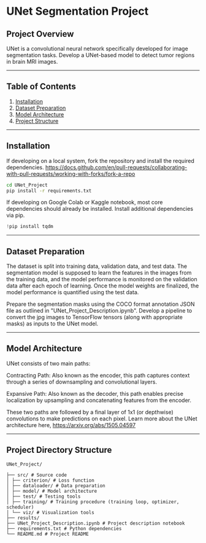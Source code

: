 # UNet Segmentation Project

## Project Overview
UNet is a convolutional neural network specifically developed for image segmentation tasks. Develop a UNet-based model to detect tumor regions in brain MRI images.

---

## Table of Contents

1. [Installation](#installation)
2. [Dataset Preparation](#dataset-preparation)
3. [Model Architecture](#model-architecture)
4. [Project Structure](#project-structure)

---

## Installation

If developing on a local system, fork the repository and install the required dependencies.
https://docs.github.com/en/pull-requests/collaborating-with-pull-requests/working-with-forks/fork-a-repo

```bash
cd UNet_Project
pip install -r requirements.txt
```

If developing on Google Colab or Kaggle notebook, most core dependencies should already be installed. Install additional dependencies via pip.
```python
!pip install tqdm
```

---

## Dataset Preparation

The dataset is split into training data, validation data, and test data. The segmentation model is supposed to learn the features in the images from the training data, and the model performance is monitored on the validation data after each epoch of learning. Once the model weights are finalized, the model performance is quantified using the test data. 

Prepare the segmentation masks using the COCO format annotation JSON file as outlined in "UNet_Project_Description.ipynb". Develop a pipeline to convert the jpg images to TensorFlow tensors (along with appropriate masks) as inputs to the UNet model.

---

## Model Architecture
UNet consists of two main paths:

Contracting Path: Also known as the encoder, this path captures context through a series of downsampling and convolutional layers.

Expansive Path: Also known as the decoder, this path enables precise localization by upsampling and concatenating features from the encoder.

These two paths are followed by a final layer of 1x1 (or depthwise) convolutions to make predictions on each pixel. Learn more about the UNet architecture here,
https://arxiv.org/abs/1505.04597

---

## Project Directory Structure
```
UNet_Project/  
 
├── src/ # Source code 
│ ├── criterion/ # Loss function 
│ ├── dataloader/ # Data preparation 
│ ├── model/ # Model architecture 
│ ├── test/ # Testing tools 
│ ├── training/ # Training procedure (training loop, optimizer, scheduler) 
│ └── viz/ # Visualization tools 
├── results/ 
├── UNet_Project_Description.ipynb # Project description notebook 
├── requirements.txt # Python dependencies 
└── README.md # Project README 
```
